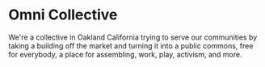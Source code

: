 # Omni Collective

We're a collective in Oakland California trying to serve our communities by taking a building off the market and turning it into a public commons, free for everybody, a place for assembling, work, play, activism, and more.

